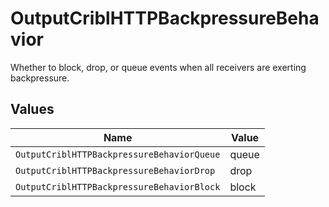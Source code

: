 # OutputCriblHTTPBackpressureBehavior

Whether to block, drop, or queue events when all receivers are exerting backpressure.


## Values

| Name                                       | Value                                      |
| ------------------------------------------ | ------------------------------------------ |
| `OutputCriblHTTPBackpressureBehaviorQueue` | queue                                      |
| `OutputCriblHTTPBackpressureBehaviorDrop`  | drop                                       |
| `OutputCriblHTTPBackpressureBehaviorBlock` | block                                      |